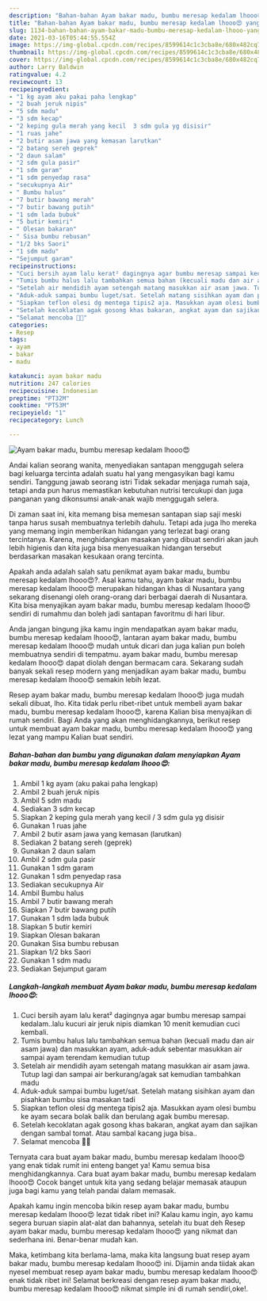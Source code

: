 ```yaml
---
description: "Bahan-bahan Ayam bakar madu, bumbu meresap kedalam lhooo😍 yang sedap dan Mudah Dibuat"
title: "Bahan-bahan Ayam bakar madu, bumbu meresap kedalam lhooo😍 yang sedap dan Mudah Dibuat"
slug: 1134-bahan-bahan-ayam-bakar-madu-bumbu-meresap-kedalam-lhooo-yang-sedap-dan-mudah-dibuat
date: 2021-03-16T05:44:55.554Z
image: https://img-global.cpcdn.com/recipes/8599614c1c3cba8e/680x482cq70/ayam-bakar-madu-bumbu-meresap-kedalam-lhooo😍-foto-resep-utama.jpg
thumbnail: https://img-global.cpcdn.com/recipes/8599614c1c3cba8e/680x482cq70/ayam-bakar-madu-bumbu-meresap-kedalam-lhooo😍-foto-resep-utama.jpg
cover: https://img-global.cpcdn.com/recipes/8599614c1c3cba8e/680x482cq70/ayam-bakar-madu-bumbu-meresap-kedalam-lhooo😍-foto-resep-utama.jpg
author: Larry Baldwin
ratingvalue: 4.2
reviewcount: 13
recipeingredient:
- "1 kg ayam aku pakai paha lengkap"
- "2 buah jeruk nipis"
- "5 sdm madu"
- "3 sdm kecap"
- "2 keping gula merah yang kecil  3 sdm gula yg disisir"
- "1 ruas jahe"
- "2 butir asam jawa yang kemasan larutkan"
- "2 batang sereh geprek"
- "2 daun salam"
- "2 sdm gula pasir"
- "1 sdm garam"
- "1 sdm penyedap rasa"
- "secukupnya Air"
- " Bumbu halus"
- "7 butir bawang merah"
- "7 butir bawang putih"
- "1 sdm lada bubuk"
- "5 butir kemiri"
- " Olesan bakaran"
- " Sisa bumbu rebusan"
- "1/2 bks Saori"
- "1 sdm madu"
- "Sejumput garam"
recipeinstructions:
- "Cuci bersih ayam lalu kerat² dagingnya agar bumbu meresap sampai kedalam..lalu kucuri air jeruk nipis diamkan 10 menit kemudian cuci kembali."
- "Tumis bumbu halus lalu tambahkan semua bahan (kecuali madu dan air asam jawa) dan masukkan ayam, aduk-aduk sebentar masukkan air sampai ayam terendam kemudian tutup"
- "Setelah air mendidih ayam setengah matang masukkan air asam jawa. Tutup lagi dan sampai air berkurang/agak sat kemudian tambahkan madu"
- "Aduk-aduk sampai bumbu luget/sat. Setelah matang sisihkan ayam dan pisahkan bumbu sisa masakan tadi"
- "Siapkan teflon olesi dg mentega tipis2 aja. Masukkan ayam olesi bumbu ke ayam secara bolak balik dan berulang agak bumbu meresap."
- "Setelah kecoklatan agak gosong khas bakaran, angkat ayam dan sajikan dengan sambal tomat. Atau sambal kacang juga bisa.."
- "Selamat mencoba 🤗💕"
categories:
- Resep
tags:
- ayam
- bakar
- madu

katakunci: ayam bakar madu 
nutrition: 247 calories
recipecuisine: Indonesian
preptime: "PT32M"
cooktime: "PT53M"
recipeyield: "1"
recipecategory: Lunch

---
```



![Ayam bakar madu, bumbu meresap kedalam lhooo😍](https://img-global.cpcdn.com/recipes/8599614c1c3cba8e/680x482cq70/ayam-bakar-madu-bumbu-meresap-kedalam-lhooo😍-foto-resep-utama.jpg)

Andai kalian seorang wanita, menyediakan santapan menggugah selera bagi keluarga tercinta adalah suatu hal yang mengasyikan bagi kamu sendiri. Tanggung jawab seorang istri Tidak sekadar menjaga rumah saja, tetapi anda pun harus memastikan kebutuhan nutrisi tercukupi dan juga panganan yang dikonsumsi anak-anak wajib menggugah selera.

Di zaman  saat ini, kita memang bisa memesan santapan siap saji meski tanpa harus susah membuatnya terlebih dahulu. Tetapi ada juga lho mereka yang memang ingin memberikan hidangan yang terlezat bagi orang tercintanya. Karena, menghidangkan masakan yang dibuat sendiri akan jauh lebih higienis dan kita juga bisa menyesuaikan hidangan tersebut berdasarkan masakan kesukaan orang tercinta. 



Apakah anda adalah salah satu penikmat ayam bakar madu, bumbu meresap kedalam lhooo😍?. Asal kamu tahu, ayam bakar madu, bumbu meresap kedalam lhooo😍 merupakan hidangan khas di Nusantara yang sekarang disenangi oleh orang-orang dari berbagai daerah di Nusantara. Kita bisa menyajikan ayam bakar madu, bumbu meresap kedalam lhooo😍 sendiri di rumahmu dan boleh jadi santapan favoritmu di hari libur.

Anda jangan bingung jika kamu ingin mendapatkan ayam bakar madu, bumbu meresap kedalam lhooo😍, lantaran ayam bakar madu, bumbu meresap kedalam lhooo😍 mudah untuk dicari dan juga kalian pun boleh membuatnya sendiri di tempatmu. ayam bakar madu, bumbu meresap kedalam lhooo😍 dapat diolah dengan bermacam cara. Sekarang sudah banyak sekali resep modern yang menjadikan ayam bakar madu, bumbu meresap kedalam lhooo😍 semakin lebih lezat.

Resep ayam bakar madu, bumbu meresap kedalam lhooo😍 juga mudah sekali dibuat, lho. Kita tidak perlu ribet-ribet untuk membeli ayam bakar madu, bumbu meresap kedalam lhooo😍, karena Kalian bisa menyajikan di rumah sendiri. Bagi Anda yang akan menghidangkannya, berikut resep untuk membuat ayam bakar madu, bumbu meresap kedalam lhooo😍 yang lezat yang mampu Kalian buat sendiri.

<!--inarticleads1-->

##### Bahan-bahan dan bumbu yang digunakan dalam menyiapkan Ayam bakar madu, bumbu meresap kedalam lhooo😍:

1. Ambil 1 kg ayam (aku pakai paha lengkap)
1. Ambil 2 buah jeruk nipis
1. Ambil 5 sdm madu
1. Sediakan 3 sdm kecap
1. Siapkan 2 keping gula merah yang kecil / 3 sdm gula yg disisir
1. Gunakan 1 ruas jahe
1. Ambil 2 butir asam jawa yang kemasan (larutkan)
1. Sediakan 2 batang sereh (geprek)
1. Gunakan 2 daun salam
1. Ambil 2 sdm gula pasir
1. Gunakan 1 sdm garam
1. Gunakan 1 sdm penyedap rasa
1. Sediakan secukupnya Air
1. Ambil  Bumbu halus
1. Ambil 7 butir bawang merah
1. Siapkan 7 butir bawang putih
1. Gunakan 1 sdm lada bubuk
1. Siapkan 5 butir kemiri
1. Siapkan  Olesan bakaran
1. Gunakan  Sisa bumbu rebusan
1. Siapkan 1/2 bks Saori
1. Gunakan 1 sdm madu
1. Sediakan Sejumput garam




<!--inarticleads2-->

##### Langkah-langkah membuat Ayam bakar madu, bumbu meresap kedalam lhooo😍:

1. Cuci bersih ayam lalu kerat² dagingnya agar bumbu meresap sampai kedalam..lalu kucuri air jeruk nipis diamkan 10 menit kemudian cuci kembali.
1. Tumis bumbu halus lalu tambahkan semua bahan (kecuali madu dan air asam jawa) dan masukkan ayam, aduk-aduk sebentar masukkan air sampai ayam terendam kemudian tutup
1. Setelah air mendidih ayam setengah matang masukkan air asam jawa. Tutup lagi dan sampai air berkurang/agak sat kemudian tambahkan madu
1. Aduk-aduk sampai bumbu luget/sat. Setelah matang sisihkan ayam dan pisahkan bumbu sisa masakan tadi
1. Siapkan teflon olesi dg mentega tipis2 aja. Masukkan ayam olesi bumbu ke ayam secara bolak balik dan berulang agak bumbu meresap.
1. Setelah kecoklatan agak gosong khas bakaran, angkat ayam dan sajikan dengan sambal tomat. Atau sambal kacang juga bisa..
1. Selamat mencoba 🤗💕




Ternyata cara buat ayam bakar madu, bumbu meresap kedalam lhooo😍 yang enak tidak rumit ini enteng banget ya! Kamu semua bisa menghidangkannya. Cara buat ayam bakar madu, bumbu meresap kedalam lhooo😍 Cocok banget untuk kita yang sedang belajar memasak ataupun juga bagi kamu yang telah pandai dalam memasak.

Apakah kamu ingin mencoba bikin resep ayam bakar madu, bumbu meresap kedalam lhooo😍 lezat tidak ribet ini? Kalau kamu ingin, ayo kamu segera buruan siapin alat-alat dan bahannya, setelah itu buat deh Resep ayam bakar madu, bumbu meresap kedalam lhooo😍 yang nikmat dan sederhana ini. Benar-benar mudah kan. 

Maka, ketimbang kita berlama-lama, maka kita langsung buat resep ayam bakar madu, bumbu meresap kedalam lhooo😍 ini. Dijamin anda tiidak akan nyesel membuat resep ayam bakar madu, bumbu meresap kedalam lhooo😍 enak tidak ribet ini! Selamat berkreasi dengan resep ayam bakar madu, bumbu meresap kedalam lhooo😍 nikmat simple ini di rumah sendiri,oke!.

